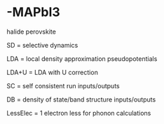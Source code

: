 # -MAPbI3
halide perovskite

SD = selective dynamics

LDA = local density approximation pseudopotentials

LDA+U = LDA with U correction

SC = self consistent run inputs/outputs

DB = density of state/band structure inputs/outputs

LessElec = 1 electron less for phonon calculations
